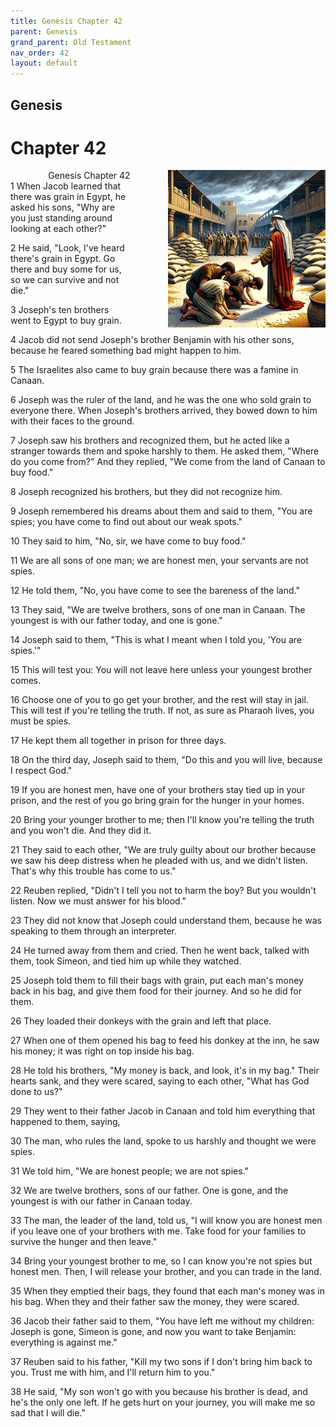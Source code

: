 ```yaml
---
title: Genesis Chapter 42
parent: Genesis
grand_parent: Old Testament
nav_order: 42
layout: default
---
```


## Genesis

# Chapter 42

<div style="clear: both; text-align: right;">
    <img src="/assets/Image/Genesis/500/42.jpg" alt="Genesis Chapter 42" class="chapter-image" style="max-width: 50%; height: auto; float: right; margin: 0 0 10px 10px; padding-left: 10%;">
    <figcaption style="font-size: 14px;">Genesis Chapter 42</figcaption>
</div>
1 When Jacob learned that there was grain in Egypt, he asked his sons, "Why are you just standing around looking at each other?"

2 He said, "Look, I've heard there's grain in Egypt. Go there and buy some for us, so we can survive and not die."

3 Joseph's ten brothers went to Egypt to buy grain.

4 Jacob did not send Joseph's brother Benjamin with his other sons, because he feared something bad might happen to him.

5 The Israelites also came to buy grain because there was a famine in Canaan.

6 Joseph was the ruler of the land, and he was the one who sold grain to everyone there. When Joseph's brothers arrived, they bowed down to him with their faces to the ground.

7 Joseph saw his brothers and recognized them, but he acted like a stranger towards them and spoke harshly to them. He asked them, "Where do you come from?" And they replied, "We come from the land of Canaan to buy food."

8 Joseph recognized his brothers, but they did not recognize him.

9 Joseph remembered his dreams about them and said to them, "You are spies; you have come to find out about our weak spots."

10 They said to him, "No, sir, we have come to buy food."

11 We are all sons of one man; we are honest men, your servants are not spies.

12 He told them, "No, you have come to see the bareness of the land."

13 They said, "We are twelve brothers, sons of one man in Canaan. The youngest is with our father today, and one is gone."

14 Joseph said to them, "This is what I meant when I told you, 'You are spies.'"

15 This will test you: You will not leave here unless your youngest brother comes.

16 Choose one of you to go get your brother, and the rest will stay in jail. This will test if you're telling the truth. If not, as sure as Pharaoh lives, you must be spies.

17 He kept them all together in prison for three days.

18 On the third day, Joseph said to them, "Do this and you will live, because I respect God."

19 If you are honest men, have one of your brothers stay tied up in your prison, and the rest of you go bring grain for the hunger in your homes.

20 Bring your younger brother to me; then I'll know you're telling the truth and you won't die. And they did it.

21 They said to each other, "We are truly guilty about our brother because we saw his deep distress when he pleaded with us, and we didn't listen. That's why this trouble has come to us."

22 Reuben replied, "Didn't I tell you not to harm the boy? But you wouldn't listen. Now we must answer for his blood."

23 They did not know that Joseph could understand them, because he was speaking to them through an interpreter.

24 He turned away from them and cried. Then he went back, talked with them, took Simeon, and tied him up while they watched.

25 Joseph told them to fill their bags with grain, put each man's money back in his bag, and give them food for their journey. And so he did for them.

26 They loaded their donkeys with the grain and left that place.

27 When one of them opened his bag to feed his donkey at the inn, he saw his money; it was right on top inside his bag.

28 He told his brothers, "My money is back, and look, it's in my bag." Their hearts sank, and they were scared, saying to each other, "What has God done to us?"

29 They went to their father Jacob in Canaan and told him everything that happened to them, saying,

30 The man, who rules the land, spoke to us harshly and thought we were spies.

31 We told him, "We are honest people; we are not spies."

32 We are twelve brothers, sons of our father. One is gone, and the youngest is with our father in Canaan today.

33 The man, the leader of the land, told us, "I will know you are honest men if you leave one of your brothers with me. Take food for your families to survive the hunger and then leave."

34 Bring your youngest brother to me, so I can know you're not spies but honest men. Then, I will release your brother, and you can trade in the land.

35 When they emptied their bags, they found that each man's money was in his bag. When they and their father saw the money, they were scared.

36 Jacob their father said to them, "You have left me without my children: Joseph is gone, Simeon is gone, and now you want to take Benjamin: everything is against me."

37 Reuben said to his father, "Kill my two sons if I don't bring him back to you. Trust me with him, and I'll return him to you."

38 He said, "My son won't go with you because his brother is dead, and he's the only one left. If he gets hurt on your journey, you will make me so sad that I will die."


